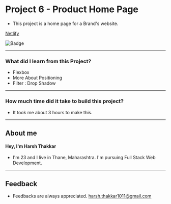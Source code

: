 # **Project 6 - Product Home Page**

- This project is a home page for a Brand's website. 

[Netlify](https://product-home-page-harshthakkar1011.netlify.app/)

![Badge](https://img.shields.io/badge/Netlify-Link-green)

---

### **What did I learn from this Project?**

- Flexbox
- More About Positioning
- Filter : Drop Shadow

---

### **How much time did it take to build this project?**

- It took me about 3 hours to make this.  

---

## **About me**

#### **Hey, I'm Harsh Thakkar**

- I'm 23 and I live in Thane, Maharashtra. I'm pursuing Full Stack Web Development.

---

## **Feedback**
- Feedbacks are always appreciated. harsh.thakkar1011@gmail.com